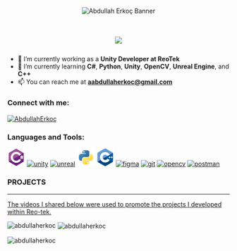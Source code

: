 <p align="center">
  <img src="https://github.com/user-attachments/assets/2cee19d1-6057-4c2d-b195-eee8ea4aa2df" alt="Abdullah Erkoç Banner" />
</p>



<h1 align="center">
  <a href="https://git.io/typing-svg">
    <img src="https://readme-typing-svg.herokuapp.com/?lines=Hello+there!+👋;Welcome+to+my+GitHub+profile!;I'm+Abdullah+Erkoç;Nice+to+meet+you!&center=true&size=30&width=1200">
  </a>
</h1>

- 🔭 I’m currently working as a **Unity Developer at ReoTek**  
- 🌱 I’m currently learning **C#**, **Python**, **Unity**, **OpenCV**, **Unreal Engine**, and **C++**  
- 📫 You can reach me at **aabdullaherkoc@gmail.com**

<h3 align="left">Connect with me:</h3>
<p align="left">
<a href="https://www.linkedin.com/in/abdullah-erko%C3%A7-37872222a/?trk=public-profile-join-page" target="blank"><img align="center" src="https://user-images.githubusercontent.com/74038190/235294012-0a55e343-37ad-4b0f-924f-c8431d9d2483.gif" alt="AbdullahErkoç" height="50" width="60" /></a>
</p>

<h3 align="left">Languages and Tools:</h3>
<p align="left">
  <a href="https://www.w3schools.com/cs/" target="_blank" rel="noreferrer"><img src="https://raw.githubusercontent.com/devicons/devicon/master/icons/csharp/csharp-original.svg" alt="csharp" width="40" height="40"/></a>
  <a href="https://unity.com/" target="_blank" rel="noreferrer"><img src="https://www.vectorlogo.zone/logos/unity3d/unity3d-icon.svg" alt="unity" width="40" height="40"/></a>
  <a href="https://www.unrealengine.com/" target="_blank" rel="noreferrer"><img src="https://raw.githubusercontent.com/kenangundogan/fontisto/036b7eca71aab1bef8e6a0518f7329f13ed62f6b/icons/svg/brand/unreal-engine.svg" alt="unreal" width="40" height="40"/></a>
  <a href="https://www.python.org" target="_blank" rel="noreferrer"><img src="https://raw.githubusercontent.com/devicons/devicon/master/icons/python/python-original.svg" alt="python" width="40" height="40"/></a>
  <a href="https://isocpp.org/" target="_blank" rel="noreferrer"><img src="https://raw.githubusercontent.com/devicons/devicon/master/icons/cplusplus/cplusplus-original.svg" alt="cplusplus" width="40" height="40"/></a>
  <a href="https://www.figma.com/" target="_blank" rel="noreferrer"><img src="https://www.vectorlogo.zone/logos/figma/figma-icon.svg" alt="figma" width="40" height="40"/></a>
  <a href="https://git-scm.com/" target="_blank" rel="noreferrer"><img src="https://www.vectorlogo.zone/logos/git-scm/git-scm-icon.svg" alt="git" width="40" height="40"/></a>
  <a href="https://opencv.org/" target="_blank" rel="noreferrer"><img src="https://www.vectorlogo.zone/logos/opencv/opencv-icon.svg" alt="opencv" width="40" height="40"/></a>
  <a href="https://postman.com" target="_blank" rel="noreferrer"><img src="https://www.vectorlogo.zone/logos/getpostman/getpostman-icon.svg" alt="postman" width="40" height="40"/></a>
</p>


<h3 align="left">PROJECTS</h3>
<hr>

<p><u>The videos I shared below were used to promote the projects I developed within Reo-tek.</u></p>





<p><img align="left" src="https://github-readme-stats.vercel.app/api/top-langs?username=abdullaherkoc&show_icons=true&locale=en&layout=compact" alt="abdullaherkoc" /></p>

<p>&nbsp;<img align="center" src="https://github-readme-stats.vercel.app/api?username=abdullaherkoc&show_icons=true&locale=en" alt="abdullaherkoc" /></p>

<p><img align="center" src="https://github-readme-streak-stats.herokuapp.com/?user=abdullaherkoc&" alt="abdullaherkoc" /></p>


